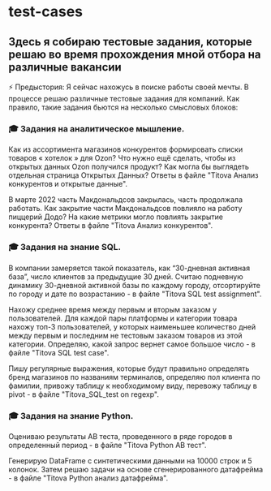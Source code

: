# test-cases
## Здесь я собираю тестовые задания, которые решаю во время прохождения мной отбора на различные вакансии

⚡ Предыстория:
Я сейчас нахожусь в поиске работы своей мечты. В процессе решаю различные тестовые задания для компаний. Как правило, такие задания бьются на несколько смысловых блоков:

### 🎓 Задания на аналитическое мышление.

Как из ассортимента магазинов конкурентов формировать списки товаров « хотелок » для Ozon? Что нужно ещё сделать, чтобы из открытых данных Ozon получился продукт? Как могла бы выглядеть отдельная страница Открытых Данных? Ответы в файле "Titova Анализ конкурентов и открытые данные".

В марте 2022 часть Макдональдсов закрылась, часть продолжала работать. Как закрытие части Макдональдсов повлияло на работу пиццерий Додо? На какие метрики могло повлиять закрытие конкурента? Ответы в файле "Titova Анализ конкурентов".

### 🎓 Задания на знание SQL.

В компании замеряется такой показатель, как “30-дневная активная база”, число клиентов за предыдущие 30 дней. Считаю подневную динамику 30-дневной активной базы по каждому городу, отсортируйте по городу и дате по возрастанию - в файле "Titova SQL test assignment".

Нахожу среднее время между первым и вторым заказом у пользователей. Для каждой пары платформы и категории товара нахожу топ-3 пользователей, у которых наименьшее количество дней между первым и последним не тестовым заказом товаров из этой категории. Определяю, какой запрос вернет самое большое число - в файле "Titova SQL test case".

Пишу регулярные выражения, которые будут правильно определять бренд магазинов по названиям терминалов, определяю пол клиента по фамилии, привожу таблицу к необходимому виду, перевожу таблицу в pivot - в файле "Titova_SQL_test on regexp".

### 🎓 Задания на знание Python.

Оцениваю результаты AB теста, проведенного в ряде городов в определенный период - в файле "Titova Python AB тест".

Генерирую DataFrame с синтетическими данными на 10000 строк и 5 колонок. Затем решаю задачи на основе сгенерированного датафрейма - в файле "Titova Python анализ датафрейма".
